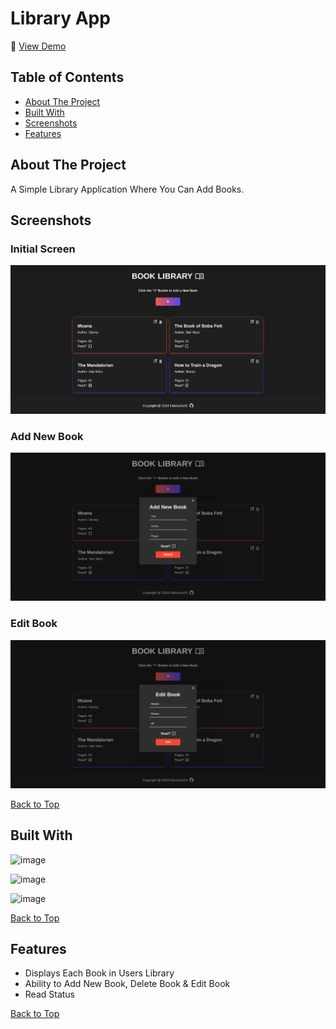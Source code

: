 # Library App

🔗 [View Demo](https://eternum101.github.io/library-app/)

## Table of Contents
- [About The Project](#about-the-project)
- [Built With](#built-with)
- [Screenshots](#screenshots)
- [Features](#features)

## About The Project
A Simple Library Application Where You Can Add Books.

## Screenshots

### Initial Screen
![](screenshots/initial-screen-library.png)

### Add New Book
![](screenshots/add-book-library.png)

### Edit Book
![](screenshots/edit-book-library.png)

[Back to Top](#library-app)

## Built With
![image](https://img.shields.io/badge/HTML5-E34F26?style=for-the-badge&logo=html5&logoColor=white)

![image](https://img.shields.io/badge/CSS3-1572B6?style=for-the-badge&logo=css3&logoColor=white)

![image](https://img.shields.io/badge/JavaScript-323330?style=for-the-badge&logo=javascript&logoColor=F7DF1E)

[Back to Top](#library-app)

## Features

- Displays Each Book in Users Library
- Ability to Add New Book, Delete Book & Edit Book
- Read Status

[Back to Top](#library-app)
